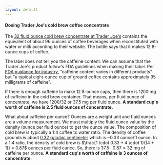 ```yaml
---
layout: default
---
```


#### Dosing Trader Joe's cold brew coffee concentrate

The [32 fluid ounce cold brew concentrate at Trader Joe's](https://www.traderjoes.com/home/products/pdp/cold-brew-coffee-concentrate-050759) contains the equivalent of about 96 ounces of coffee beverages when reconstituted with water or milk according to their website. The bottle says that it makes 12 8-ounce cups of coffee. 

The label does not tell you the caffeine content. We can assume that the Trader Joe's product follow's FDA guidelines when making their label. Per [FDA guidance for industry](https://www.fda.gov/files/food/published/Guidance-for-Industry--Highly-Concentrated-Caffeine-in-Dietary-Supplements-DOWNLOAD.pdf), "caffeine content varies in different products" but  "a typical eight-ounce cup of ground coffee contains approximately 95 milligrams of caffeine". 

If there is enough caffeine to make 12 8-ounce cups, then there is 1200 mg of caffeine in the cold brew container. That means, per fluid ounce of concentrate, we have $1200/32$ or 37.5 mg per fluid ounce. **A standard cup's worth of caffeine is 2.5 fluid ounces of concentrate.**

What about caffeine per ounce? Ounces are a weight unit and fluid ounces are a volume measurement. We must multiply the fluid ounce value by the density (ounce per fluid ounce) to get the ounce value. The composition of cold brew is typically a 1:4 coffee to water ratio. The density of coffee grounds is about [0.32 g/cubic centimeter](https://coffee.stackexchange.com/questions/5039/approximately-how-many-cups-by-volume-are-in-a-pound-of-ground-coffee-beans) which is ~0.33 ounce/fl ounce. In a 1:4 ratio, the density of cold brew is $\frac{1 \cdot 0.33 + 4 \cdot 1}{(4 + 1)} = 0.87$ ounces per fluid ounce. So, there is $37.5 \cdot 0.87 = 32$ mg of caffeine per ounce. **A standard cup's worth of caffeine is 3 ounces of concentrate**. 
